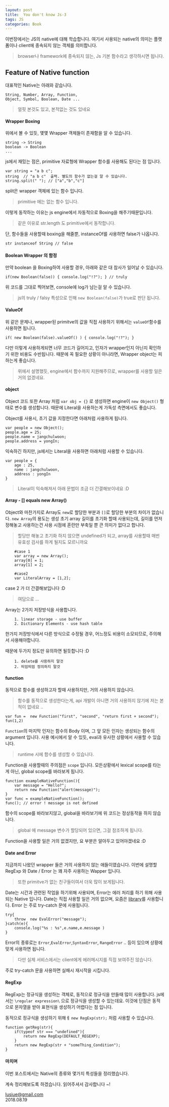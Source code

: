 ```yaml
---
layout: post
title:  You don't know Js-3
tags: JS
categories: Book
---
```



이번장에서는 JS의 native에 대해 학습합니다.
여기서 사용되는 native의 의미는 플랫폼이나 client에 종속되지 않는 객체를 의미합니다.

> browser나 framework에 종속되지 않는, Js 기본 함수라고 생각하시면 됩니다.

## Feature of Native function

대표적인 Native는 아래와 같습니다.

	String, Number, Array, Function,
	Object, Symbol, Boolean, Date ...

> 얼핏 본것도 있고, 본적없는 것도 있네요

#### Wrapper Boxing

위에서 볼 수 있듯, 몇몇 Wrapper 객체들이 존재함을 알 수 있습니다.

	string -> String
	boolean -> Boolean
	...

js에서 재밌는 점은, primitive 자료형에 Wrapper 함수를 사용해도 된다는 점 입니다.


	var string = "a b c";
	string  // "a b c"  출력. 별도의 함수가 없는걸 알 수 있습니다.
	string.split(" "); // ["a","b","c"]  

split은 wrapper 객체에 있는 함수 입니다.

> primitive 에는 없는 함수 입니다.

이렇게 동작하는 이유는 js engine에서 자동적으로 Boxing을 해주기때문입니다.

> 같은 이유로 str.length 도 primitive에서 동작합니다.

단, 함수들을 사용할때 boxing을 해줄뿐, instanceOf를 사용하면 false가 나옵니다.

	str instanceof String // false

#### Boolean Wrapper 의 함정

만약 boolean 을 Boxing하여 사용할 경우, 아래와 같은 대 참사가 일어날 수 있습니다.


	if(new Boolean(false)) { console.log("!?"); } // truly

위 코드를 그대로 찍어보면, console에 log가 남는걸 알 수 있습니다.

> js의 truly / falsy 특성으로 인해 `new Boolean(false)`가 true로 판단 됩니다.

#### ValueOf

위 같은 문제나, wrapper된 primitve의 값을 직접 사용하기 위해서는 `valueOf`함수를 사용하면 됩니다.

	if( new Boolean(false).valueOf() ) { console.log("!?"); }

다만 이렇게 사용하게되면 너무 코드가 길어지고, 인자가 wrapper인지 아닌지 확인하기 위한 비용도 수반됩니다.
때문에 꼭 필요한 상황이 아니라면, Wrapper object는 피하는게 좋습니다.

> 위에서 설명했듯, engine에서 함수까지 지원해주므로, wrapper를 사용할 일은 거의 없겠네요.

#### object

Object 코드 또한 Array 처럼 `var obj = {}` 로 생성하면 engine이 `new Object()` 형태로 변수를 생성합니다.
때문에 Literal을 사용하는게 가독성 측면에서도 좋습니다.


Object를 사용시, 초기 값을 지정한다면 아래처럼 사용하게 됩니다.

	var people = new Object();
	people.age = 25;
	people.name = jangchulwoon;
	people.address = yongIn;

익숙하긴 하지만, js에서는 Literal을 사용하면 아래처럼 사용할 수 있습니다.

	var people = {
		age : 25,
		name : jangchulwoon,
		address : yongIn
	}

> Literal이 익숙해져서 아래 문법이 조금 더 간결해보이네요 :D


#### Array - [] equals new Array()

Object와 마찬가지로 Array도 `new`로 할당한 부분과 `[]`로 할당한 부분의 차이가 없습니다.
`new Array`의 용도는 생성 초기 array 길이를 초기화 할때 사용되는데, 길이를 먼저 정해놓고 사용하는건 사용 시점에 혼란만 부축일 뿐 큰 의미가 없다고 합니다.

> 할당만 해놓고 초기화 하지 않으면 undefined가 되고, array를 사용할때 매번 유효성 검사를 하게 될지도 모르니까요


```
	#case 1
	var array = new Array();
	array[0] = 1;
	array[1] = 2;

	#case2
	var LiteralArray = [1,2];
```

case 2 가 더 간결해보입니다 :D

> 여담으로 ...


Array는 2가지 저장방식을 사용합니다.

```
	1. linear storage - use buffer
	2. Dictionary Elements - use hash table  
```

한가지 저장방식에서 다른 방식으로 수정될 경우, 어느정도 비용이 소모되므로, 주의해서 사용해야합니다.

때문에 두가지 정도만 유의하면 될듯합니다 :D

```
	1. delete를 사용하지 말것
	2. 띄엄띄엄 정의하지 말것 
```


#### function

동적으로 함수를 생성하고자 할때 사용하지만, 거의 사용하지 않습니다.

> 함수를 동적으로 생성한다는게, api 개발이 아니면 거의 사용하지 않기에 저는 본적이 없네요 ..


	var fun =  new Function("first", "second", "return first + second");
	fun(1,2)

`Function`의 마지막 인자는 함수의 Body 이며, 그 앞 모든 인자는 생성되는 함수의 argument 입니다.
사용 예시에서 알 수 있듯, eval과 유사한 상황에서 사용할 수 있습니다.

> runtime 시에 함수를 생성할 수 있습니다.


Function을 사용할때의 주의점은 `scope` 입니다. 모든상황에서 lexical scope를 타는게 아닌, global scope를 바라보게 됩니다.

	function exampleNativeFunction(){
		var message = "Hello?";
		return new Function("alert(message)");
	}
	var func = exampleNativeFunction();
	func(); // error ! message is not defined

함수의 scope를 바라보지않고, global을 바라보기에 위 코드는 정상동작을 하지 않습니다.

> global 에 message 변수가 할당되어 있으면, 그걸 참조하게 됩니다.

Function을 사용할 일은 거의 없겠지만, 요 부분은 알아두고 있어야겠네요 :D


#### Date and Error

지금까지 나왔던 wrapper 들은 거의 사용하지 않는 애들이였습니다.
이번에 설명할 RegExp 와 Date / Error 는 꽤 자주 사용하는 Wapper 입니다.

> 또한 primitve가 없는 친구들이여서 더욱 많이 보게됩니다.

Date는 시간과 관련된 작업을 하기위해 사용되며, Error는 에러 처리를 하기 위해 사용되는 Native 입니다. Date는 직접 사용할 일은 거의 없으며, 요즘은 [library]("https://momentjs.com/")를 사용합니다.
Error 는 주로 try-catch 문에 사용됩니다.

	try{
	    throw  new EvalError("message");
	}catch(e){
	    console.log("%s : %s",e.name,e.message )
	}

Error의 종류로는 `Error`,`EvalError`,`SyntaxError`, `RangeError` .. 등이 있으며 상황에 맞게 사용하면 됩니다.

> 다만 실제 서비스에서는 client에게 에러메시지를 직접 보여주진 않습니다.

주로 try-catch 문을 사용하면 실패시 재시작을 시킵니다.

#### RegExp

RegExp는 정규식을 생성하는 객체로, 동적으로 정규식을 만들때 많이 사용합니다.
js에서는 `\regular expression\` 으로 정규식을 생성할 수 있는데요. 이것에 단점은 동적으로 문자열을 받아 표현식을 생성하기 어렵다는 점 입니다.

동적으로 정규식을 생성하기 위해ㅔ `new RegExp(str);` 처럼 사용할 수 있습니다.

	function getReg(str){
		if(typeof str === "undefined"){
			return new RegExp(DEFAULT_REGEXP);
		}
		return new RegExp(str + "someThing_Condition");
	}


#### 마치며

이번 포스트에서는 Native의 종류와 몇가지 특성들을 정리했습니다.

계속 정리해보도록 하겠습니다.
읽어주셔서 감사합니다 ~!

lusiue@gmail.com    
2018.08.19

